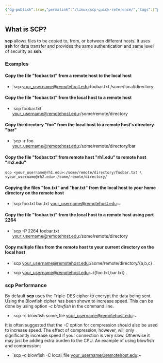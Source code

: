 ```yaml
---
{"dg-publish":true,"permalink":"/linux/scp-quick-reference/","tags":["public","tool","linux"],"noteIcon":"1","created":"2024-08-03T14:52:59.348+02:00","updated":"2022-12-23T10:22:06.000+01:00"}
---
```




## What is SCP?

**scp** allows files to be copied to, from, or between different hosts. It uses **ssh** for data transfer and provides the same authentication and same level of security as **ssh**.

### Examples

#### Copy the file "foobar.txt" from a remote host to the local host

* `scp <your_username@remotehost.edu>:foobar.txt /some/local/directory 

#### Copy the file "foobar.txt" from the local host to a remote host

*  `scp foobar.txt <your_username@remotehost.edu>:/some/remote/directory 

#### Copy the directory "foo" from the local host to a remote host's directory "bar"

*  `scp -r foo <your_username@remotehost.edu>:/some/remote/directory/bar

#### Copy the file "foobar.txt" from remote host "rh1.edu" to remote host "rh2.edu"

```
scp <your_username@rh1.edu>:/some/remote/directory/foobar.txt \ <your_username@rh2.edu>:/some/remote/directory/
```

#### Copying the files "foo.txt" and "bar.txt" from the local host to your home directory on the remote host

*  `scp foo.txt bar.txt <your_username@remotehost.edu>:~ 

#### Copy the file "foobar.txt" from the local host to a remote host using port 2264

*  `scp -P 2264 foobar.txt <your_username@remotehost.edu>:/some/remote/directory

#### Copy multiple files from the remote host to your current directory on the local host

*  `scp <your_username@remotehost.edu>:/some/remote/directory/\{a,b,c\} .

*  `scp <your_username@remotehost.edu>:~/\{foo.txt,bar.txt\} . 

### **scp** Performance

By default **scp** uses the Triple-DES cipher to encrypt the data being sent. Using the Blowfish cipher has been shown to increase speed. This can be done by using option _-c blowfish_ in the command line.

*  `scp -c blowfish some_file <your_username@remotehost.edu>:~

It is often suggested that the _-C_ option for compression should also be used to increase speed. The effect of compression, however, will only significantly increase speed if your connection is very slow. Otherwise it may just be adding extra burden to the CPU. An example of using blowfish and compression:

*  `scp -c blowfish -C local_file <your_username@remotehost.edu>:~